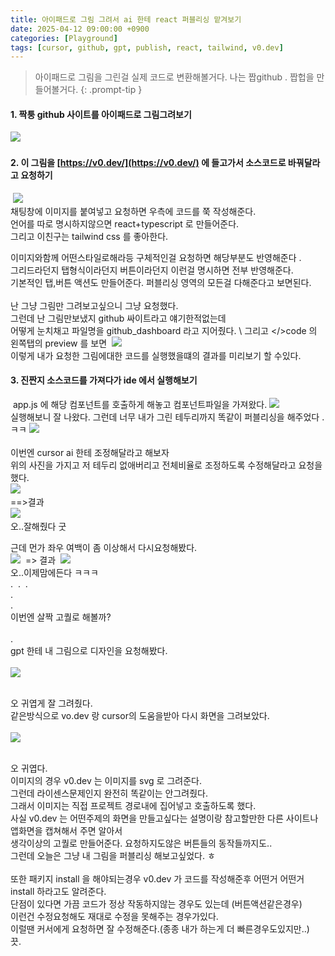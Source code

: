 ```yaml
---
title: 아이패드로 그림 그려서 ai 한테 react 퍼블리싱 맡겨보기
date: 2025-04-12 09:00:00 +0900
categories: [Playground]
tags: [cursor, github, gpt, publish, react, tailwind, v0.dev]
---
```


> 아이패드로 그림을 그린걸 실제 코드로 변환해볼거다. 
>나는 짭github . 짭헙을 만들어볼거다.
{: .prompt-tip }



#### **1\. 짝퉁 github 사이트를 아이패드로 그림그려보기**


![](/assets/img/posts/0412/img.png)
​
#### **2\. 이 그림을 [https://v0.dev/](https://v0.dev/) 에 들고가서 소스코드로 바꿔달라고 요청하기**
​
![](/assets/img/posts/0412/img(1).png)
​
\
채팅창에 이미지를 붙여넣고 요청하면 우측에 코드를 쭉 작성해준다. \
​
언어를 따로 명시하지않으면 react+typescript 로 만들어준다. \
그리고 이친구는 tailwind css 를 좋아한다.

이미지와함께 어떤스타일로해라등 구체적인걸 요청하면 해당부분도 반영해준다 .
\
 그리드라던지 탭형식이라던지 버튼이라던지 이런걸 명시하면 전부 반영해준다. \
 기본적인 탭,버튼 액션도 만들어준다. 퍼블리싱 영역의 모든걸 다해준다고 보면된다.
​\
\
난 그냥 그림만 그려보고싶으니 그냥 요청했다.
​\
그런데 난 그림만보냈지 github 싸이트라고 얘기한적없는데
​\
어떻게 눈치채고 파일명을 github\_dashboard 라고 지어줬다.
​\\
그리고 </>code 의 왼쪽탭의 preview 를 보면
​
![](/assets/img/posts/0412/img(2).png)
​\
이렇게 내가 요청한 그림에대한 코드를 실행했을떄의 결과를 미리보기 할 수있다.
​
#### **3\. 진짠지 소스코드를 가져다가 ide 에서 실행해보기**
​
app.js 에 해당 컴포넌트를 호출하게 해놓고 컴포넌트파일을 가져왔다.
​
![](/assets/img/posts/0412/img(3).png)
​\
실행해보니 잘 나왔다. 그런데 너무 내가 그린 테두리까지 똑같이 퍼블리싱을 해주었다 .ㅋㅋ​
![](/assets/img/posts/0412/img(4).png)
\
\
이번엔 cursor ai 한테 조정해달라고 해보자\
​위의 사진을 가지고 저 테두리 없애버리고 전체비율로 조정하도록 수정해달라고 요청을했다.\
![](/assets/img/posts/0412/img(5).png)
​\
\==>결과
​\
![](/assets/img/posts/0412/img(6).png)
​\
오..잘해줬다 굿

근데 먼가 좌우 여백이 좀 이상해서 다시요청해봤다.
​\
![](/assets/img/posts/0412/img(7).png)
​
\=> 결과
​
![](/assets/img/posts/0412/img(8).png)
​\
오..이제맘에든다 ㅋㅋㅋ
​\
.
​
.
​
.
​\
.
​\
.
​\
이번엔 살짝 고퀄로 해볼까?\
​\
.
​\
gpt 한테 내 그림으로 디자인을 요청해봤다.\
​\
![](/assets/img/posts/0412/img(9).png)


\
오 귀엽게 잘 그려줬다.
​\
같은방식으로 vo.dev 랑 cursor의 도움을받아 다시 화면을 그려보았다.\
​\
![](/assets/img/posts/0412/img(10).png)

\
오 귀엽다.
​\
이미지의 경우 v0.dev 는 이미지를  svg 로 그려준다.\
​그런데 라이센스문제인지 완전히 똑같이는 안그려줬다.\
​그래서 이미지는 직접 프로젝트 경로내에 집어넣고 호출하도록 했다.\
​사실 v0.dev 는 어떤주제의 화면을 만들고싶다는 설명이랑 참고할만한 다른 사이트나 앱화면을 캡쳐해서 주면 알아서\
​
생각이상의 고퀄로 만들어준다. 요청하지도않은 버튼들의 동작들까지도..\
​
그런데 오늘은 그냥 내 그림을 퍼블리싱 해보고싶었다. ㅎ\
​\
또한 패키지 install 을 해야되는경우 v0.dev 가 코드를 작성해준후 어떤거 어떤거 install 하라고도 알려준다.\
​
단점이 있다면 가끔 코드가 정상 작동하지않는 경우도 있는데 (버튼액션같은경우)\
​
이런건 수정요청해도 재대로 수정을 못해주는 경우가있다.\
​
이럴땐 커서에게 요청하면 잘 수정해준다.(종종 내가 하는게 더 빠른경우도있지만..)\
​
끗.
